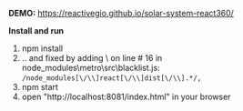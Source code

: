**DEMO:**
  https://reactivegio.github.io/solar-system-react360/

**Install and run**
1.  npm install
2.  .. and fixed by adding \ on line # 16 in node_modules\metro\src\blacklist.js:
```/node_modules[\/\\]react[\/\\]dist[\/\\].*/,```
3.  npm start
4.  open "http://localhost:8081/index.html" in your browser
